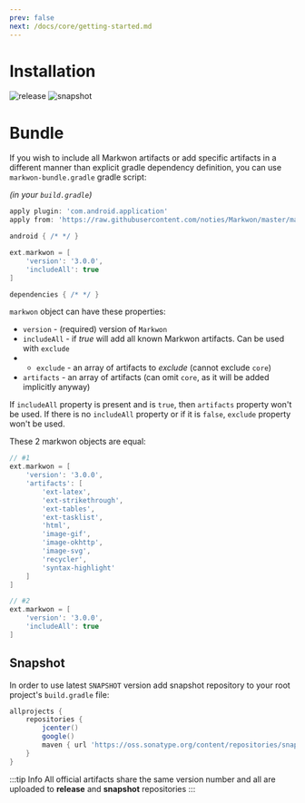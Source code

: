 ```yaml
---
prev: false
next: /docs/core/getting-started.md
---
```


# Installation

![release](https://img.shields.io/maven-central/v/ru.noties.markwon/core.svg?label=release)
![snapshot](https://img.shields.io/nexus/s/https/oss.sonatype.org/ru.noties.markwon/core.svg?label=snapshot)

<ArtifactPicker />

# Bundle <Badge text="3.0.0" />
If you wish to include all Markwon artifacts or add specific artifacts 
in a different manner than explicit gradle dependency definition, you can 
use `markwon-bundle.gradle` gradle script:

*(in your `build.gradle`)*
```groovy
apply plugin: 'com.android.application'
apply from: 'https://raw.githubusercontent.com/noties/Markwon/master/markwon-bundle.gradle'

android { /* */ }

ext.markwon = [
    'version': '3.0.0',
    'includeAll': true
]

dependencies { /* */ }
```

`markwon` object can have these properties:
* `version` - (required) version of `Markwon`
* `includeAll` - if _true_ will add all known Markwon artifacts. Can be used with `exclude`
* * `exclude` - an array of artifacts to _exclude_ (cannot exclude `core`)
* `artifacts` - an array of artifacts (can omit `core`, as it will be added implicitly anyway)

If `includeAll` property is present and is `true`, then `artifacts` property won't be used.
If there is no `includeAll` property or if it is `false`, `exclude` property won't be used.

These 2 markwon objects are equal:

```groovy
// #1
ext.markwon = [
    'version': '3.0.0',
    'artifacts': [
        'ext-latex',
        'ext-strikethrough',
        'ext-tables',
        'ext-tasklist',
        'html',
        'image-gif',
        'image-okhttp',
        'image-svg',
        'recycler',
        'syntax-highlight'
    ]
]

// #2
ext.markwon = [
    'version': '3.0.0',
    'includeAll': true
]
```

## Snapshot

In order to use latest `SNAPSHOT` version add snapshot repository 
to your root project's `build.gradle` file:

```groovy
allprojects {
    repositories {
        jcenter()
        google()
        maven { url 'https://oss.sonatype.org/content/repositories/snapshots/' } // <- this one
    }
}
```

:::tip Info
All official artifacts share the same version number and all 
are uploaded to **release** and **snapshot** repositories
:::

